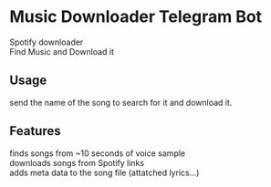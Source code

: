 # Music Downloader Telegram Bot
Spotify downloader <br>
Find Music and Download it

## Usage
send the name of the song to search for it and download it.

## Features
finds songs from ~10 seconds of voice sample <br>
downloads songs from Spotify links <br>
adds meta data to the song file (attatched lyrics...) <br>
